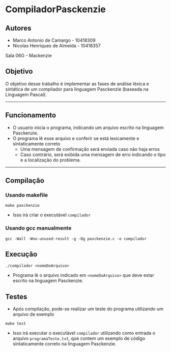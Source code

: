 # CompiladorPasckenzie

## Autores
- Marco Antonio de Camargo - 10418309
- Nicolas Henriques de Almeida - 10418357
<p>Sala 06G - Mackenzie</p>

## Objetivo
O objetivo desse trabalho é implementar as fases de análise léxica e sintática de um compilador para linguagem  Pasckenzie (baseada na Linguagem Pascal).

---
## Funcionamento
- O usuario inicia o programa, indicando um arquivo escrito na linguagem Pasckenzie.
- O programa lê esse arquivo e conferir se está lexicamente e sintaticamente correto
    - Uma mensagem de confirmação será enviada caso não haja erros
    - Caso contrário, será exibida uma mensagem de erro indicando o tipo e a localização do problema.

---

## Compilação
### Usando makefile
```
make pasckenzie
```
- Isso irá criar o executável `compilador`
### Usando gcc manualmente
```
gcc -Wall -Wno-unused-result -g -Og pasckenzie.c -o compilador
```

## Execução
```
./compilador <nomeDoArquivo>
```
- Programa lê o arquivo indicado em `<nomeDoArquivo>` que deve estar escrito na linguagem Pasckenzie.


## Testes
- Após compilação, pode-se realizar um teste do programa utilizando um arquivo de exemplo
```
make test
```
- Isso irá executar o executável `compilador` utilizando como entrada o arquivo `programaTeste.txt`, que contem um exemplo de código sintaticamente correto na linguagem Pasckenzie.